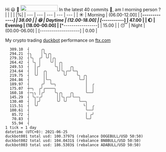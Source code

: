 Hi :smiley: :wave: <img src="https://jojoee.jojoee.com/api/utcnow" width="120" height="20">
In the latest 40 commits :bug:, am I morning person ? 
| | | | |%|
| --- | --- | --- | --- | --- |
| :sunny: | Morning | (06.00-12.00] | [*******-------------] | 38.00 |
| :satisfied: | Daytime | (12.00-18.00] | [*********-----------] | 47.00 |
| :moon: | Evening | (18.00-00.00] | [***-----------------] | 15.00 |
| :sleeping: | Night | (00.00-06.00] | [--------------------] | 0.00 |

My crypto trading [duckbot](https://github.com/jojoee/duckbot) performance on [ftx.com](https://ftx.com/#a=13144711)
```
  309.10  ┤     ╭╮
  294.21  ┤╮    │╰╮╭╮
  279.32  ┤╰╮  ╭╯ ╰╯│╭╮
  264.42  ┤ ╰╮ │    ╰╯│ ╭╮
  249.53  ┤  │╭╯      ╰╮││   ╭╮
  234.64  ┤  ││  ╭╮    ╰╯╰╮╭─╯╰─╮
  219.75  ┤  ╰╯  ││       ╰╯    ╰╮ ╭╮
  204.86  ┤      │╰─╮            ╰─╯│
  189.97  ┤     ╭╯  ╰─╮             │  ╭
  175.07  ┼─╮  ╭╯╭────╮             │  │
  160.18  ┤─╮╮ │╭╯    ╰╮╭╮   ╭╮     ╰──╯
  145.29  ┤ ╰╮─╭╯      ││╰╮╭─╯╰──╮
  130.40  ┤  │╭╯       ╰╯ ╰╯     ╰──╮
  115.51  ┤  ╰╯                    ╰│  ╭
  100.61  ┤                         ╰──╯
   85.72  ┤                         │ ╭╯
   70.83  ┤                         ╰─╯
   55.94  ┤
1 tick = 1 day
datetime (UTC+0): 2021-06-25
duckbot001 total usd: 100.3797$ (rebalance DOGEBULL/USD 50:50)
duckbot002 total usd: 104.0431$ (rebalance BNBBULL/USD 50:50)
duckbot003 total usd: 186.5303$ (rebalance ADABULL/USD 50:50)
```

